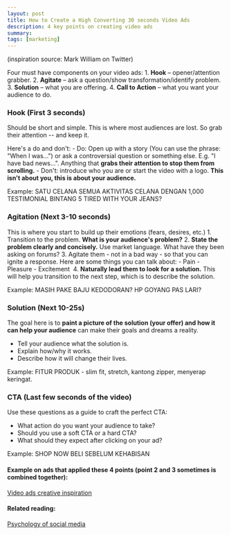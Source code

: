 ```yaml
---
layout: post
title: How to Create a High Converting 30 seconds Video Ads
description: 4 key points on creating video ads
summary:
tags: [marketing]
---
```

(inspiration source: Mark William on Twitter)
 
Four must have components on your video ads: 
	1. **Hook** – opener/attention grabber.
	2. **Agitate** – ask a question/show transformation/identify problem.
	3. **Solution** – what you are offering.
	4. **Call to Action** – what you want your audience to do.

### Hook (First 3 seconds)
Should be short and simple. This is where most audiences are lost. So grab their attention -- and keep it.

Here's a do and don't:
	- Do: Open up with a story (You can use the phrase: "When I was...") or ask a controversial question or something else. E.g.
	"I have bad news...". Anything that **grabs their attention to stop them from scrolling.**
	- Don't: introduce who you are or start the video with a logo. **This isn't about you, this is about your audience.**

Example:
SATU CELANA SEMUA AKTIVITAS
CELANA DENGAN 1,000 TESTIMONIAL BINTANG 5
TIRED WITH YOUR JEANS?

### Agitation (Next 3-10 seconds)
This is where you start to build up their emotions (fears, desires, etc.)
	1. Transition to the problem. **What is your audience's problem?**
	2. **State the problem clearly and concisely.**
	Use market language. What have they been asking on forums? 
	3. Agitate them - not in a bad way - so that you can ignite a response. Here are some things you can talk about:
		- Pain
		- Pleasure
		- Excitement 
	4. **Naturally lead them to look for a solution.**
	This will help you transition to the next step, which is to describe the solution.

Example:
MASIH PAKE BAJU KEDODORAN?
HP GOYANG PAS LARI?

### Solution (Next 10-25s)
The goal here is to **paint a picture of the solution (your offer) and how it can help your audience** can make their goals and dreams a reality. 
- Tell your audience what the solution is.
- Explain how/why it works. 
- Describe how it will change their lives.
 
Example:
FITUR PRODUK - slim fit, stretch, kantong zipper, menyerap keringat. 

### CTA (Last few seconds of the video)
Use these questions as a guide to craft the perfect CTA:
- What action do you want your audience to take?
- Should you use a soft CTA or a hard CTA?
- What should they expect after clicking on your ad?
 
Example:
SHOP NOW
BELI SEBELUM KEHABISAN

#### Example on ads that applied these 4 points (point 2 and 3 sometimes is combined together):

[Video ads creative inspiration](https://www.evernote.com/l/AWDFq9qYgL5Nz4crS2V4xX78IMa3u8WZqVQ)


#### Related reading:

[Psychology of social media](https://www.evernote.com/l/AWD0hHYu7idKl6HZbPVUy-ftklJJ_hEGJ0w)
